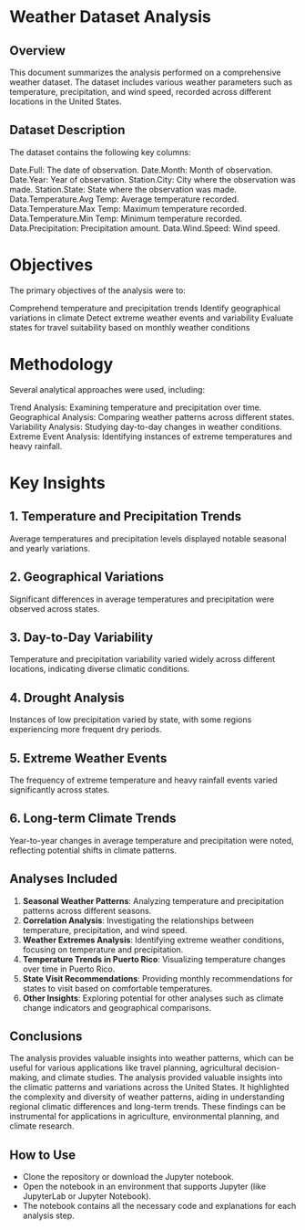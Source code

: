 # Weather Dataset Analysis
## Overview
This document summarizes the analysis performed on a comprehensive weather dataset. The dataset includes various weather parameters such as temperature, precipitation, and wind speed, recorded across different locations in the United States.

## Dataset Description
The dataset contains the following key columns:

Date.Full: The date of observation.
Date.Month: Month of observation.
Date.Year: Year of observation.
Station.City: City where the observation was made.
Station.State: State where the observation was made.
Data.Temperature.Avg Temp: Average temperature recorded.
Data.Temperature.Max Temp: Maximum temperature recorded.
Data.Temperature.Min Temp: Minimum temperature recorded.
Data.Precipitation: Precipitation amount.
Data.Wind.Speed: Wind speed.

# Objectives
The primary objectives of the analysis were to:

Comprehend temperature and precipitation trends
Identify geographical variations in climate
Detect extreme weather events and variability
Evaluate states for travel suitability based on monthly weather conditions


# Methodology
Several analytical approaches were used, including:

Trend Analysis: Examining temperature and precipitation over time.
Geographical Analysis: Comparing weather patterns across different states.
Variability Analysis: Studying day-to-day changes in weather conditions.
Extreme Event Analysis: Identifying instances of extreme temperatures and heavy rainfall.
# Key Insights
## 1. Temperature and Precipitation Trends
Average temperatures and precipitation levels displayed notable seasonal and yearly variations.
## 2. Geographical Variations
Significant differences in average temperatures and precipitation were observed across states.
## 3. Day-to-Day Variability
Temperature and precipitation variability varied widely across different locations, indicating diverse climatic conditions.
## 4. Drought Analysis
Instances of low precipitation varied by state, with some regions experiencing more frequent dry periods.
## 5. Extreme Weather Events
The frequency of extreme temperature and heavy rainfall events varied significantly across states.
## 6. Long-term Climate Trends
Year-to-year changes in average temperature and precipitation were noted, reflecting potential shifts in climate patterns.

## Analyses Included
1. **Seasonal Weather Patterns**: Analyzing temperature and precipitation patterns across different seasons.
2. **Correlation Analysis**: Investigating the relationships between temperature, precipitation, and wind speed.
3. **Weather Extremes Analysis**: Identifying extreme weather conditions, focusing on temperature and precipitation.
4. **Temperature Trends in Puerto Rico**: Visualizing temperature changes over time in Puerto Rico.
5. **State Visit Recommendations**: Providing monthly recommendations for states to visit based on comfortable temperatures.
6. **Other Insights**: Exploring potential for other analyses such as climate change indicators and geographical comparisons.

## Conclusions
The analysis provides valuable insights into weather patterns, which can be useful for various applications like travel planning, agricultural decision-making, and climate studies.
The analysis provided valuable insights into the climatic patterns and variations across the United States. It highlighted the complexity and diversity of weather patterns, aiding in understanding regional climatic differences and long-term trends. These findings can be instrumental for applications in agriculture, environmental planning, and climate research.

## How to Use
- Clone the repository or download the Jupyter notebook.
- Open the notebook in an environment that supports Jupyter (like JupyterLab or Jupyter Notebook).
- The notebook contains all the necessary code and explanations for each analysis step.


